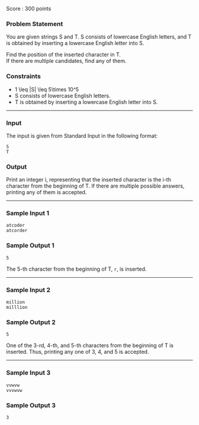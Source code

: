 Score : 300 points

### Problem Statement

You are given strings S and T. S consists of lowercase English letters, and T is obtained by inserting a lowercase English letter into S.

Find the position of the inserted character in T.  
If there are multiple candidates, find any of them.

### Constraints

* 1 \leq |S| \leq 5\times 10^5
* S consists of lowercase English letters.
* T is obtained by inserting a lowercase English letter into S.

---

### Input

The input is given from Standard Input in the following format:

```
S
T
```

### Output

Print an integer i, representing that the inserted character is the i-th character from the beginning of T. If there are multiple possible answers, printing any of them is accepted.

---

### Sample Input 1

```
atcoder
atcorder
```

### Sample Output 1

```
5
```

The 5-th character from the beginning of T, `r`, is inserted.

---

### Sample Input 2

```
million
milllion
```

### Sample Output 2

```
5
```

One of the 3-rd, 4-th, and 5-th characters from the beginning of T is inserted.
Thus, printing any one of 3, 4, and 5 is accepted.

---

### Sample Input 3

```
vvwvw
vvvwvw
```

### Sample Output 3

```
3
```